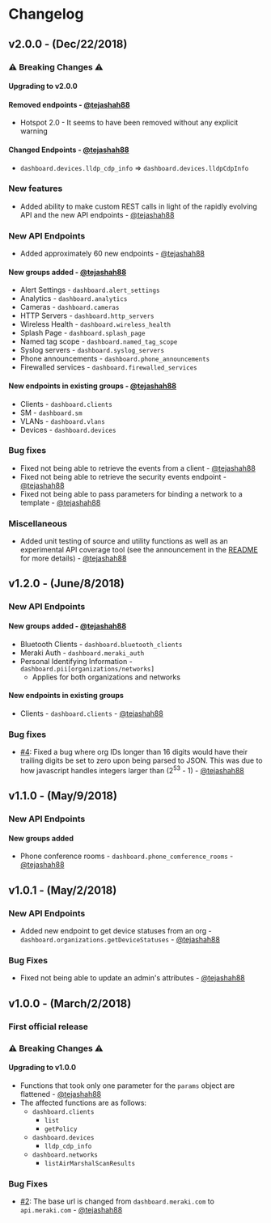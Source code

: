 # Changelog

## v2.0.0 - (Dec/22/2018)

### :warning: Breaking Changes :warning:

#### Upgrading to v2.0.0

#### Removed endpoints - [@tejashah88](https://github.com/tejashah88)
* Hotspot 2.0 - It seems to have been removed without any explicit warning

#### Changed Endpoints - [@tejashah88](https://github.com/tejashah88)
* `dashboard.devices.lldp_cdp_info` => `dashboard.devices.lldpCdpInfo`

### New features

* Added ability to make custom REST calls in light of the rapidly evolving API and the new API endpoints - [@tejashah88](https://github.com/tejashah88)

### New API Endpoints
* Added approximately 60 new endpoints - [@tejashah88](https://github.com/tejashah88)

#### New groups added - [@tejashah88](https://github.com/tejashah88)
* Alert Settings - `dashboard.alert_settings`
* Analytics - `dashboard.analytics`
* Cameras - `dashboard.cameras`
* HTTP Servers - `dashboard.http_servers`
* Wireless Health - `dashboard.wireless_health`
* Splash Page - `dashboard.splash_page`
* Named tag scope - `dashboard.named_tag_scope`
* Syslog servers - `dashboard.syslog_servers`
* Phone announcements - `dashboard.phone_announcements`
* Firewalled services - `dashboard.firewalled_services`

#### New endpoints in existing groups - [@tejashah88](https://github.com/tejashah88)
* Clients - `dashboard.clients`
* SM - `dashboard.sm`
* VLANs - `dashboard.vlans`
* Devices - `dashboard.devices`

### Bug fixes
* Fixed not being able to retrieve the events from a client - [@tejashah88](https://github.com/tejashah88)
* Fixed not being able to retrieve the security events endpoint - [@tejashah88](https://github.com/tejashah88)
* Fixed not being able to pass parameters for binding a network to a template - [@tejashah88](https://github.com/tejashah88)

### Miscellaneous
* Added unit testing of source and utility functions as well as an experimental API coverage tool (see the announcement in the [README](README.md) for more details) - [@tejashah88](https://github.com/tejashah88)

## v1.2.0 - (June/8/2018)

### New API Endpoints
#### New groups added - [@tejashah88](https://github.com/tejashah88)
* Bluetooth Clients - `dashboard.bluetooth_clients`
* Meraki Auth - `dashboard.meraki_auth`
* Personal Identifying Information - `dashboard.pii[organizations/networks]`
  * Applies for both organizations and networks

#### New endpoints in existing groups
* Clients - `dashboard.clients` - [@tejashah88](https://github.com/tejashah88)

### Bug fixes
* [#4](https://github.com/tejashah88/node-meraki-dashboard/issues/4): Fixed a bug where org IDs longer than 16 digits would have their trailing digits be set to zero upon being parsed to JSON. This was due to how javascript handles integers larger than (2<sup>53</sup> - 1) - [@tejashah88](https://github.com/tejashah88)

## v1.1.0 - (May/9/2018)

### New API Endpoints
#### New groups added
* Phone conference rooms - `dashboard.phone_comference_rooms` - [@tejashah88](https://github.com/tejashah88)

## v1.0.1 - (May/2/2018)

### New API Endpoints
* Added new endpoint to get device statuses from an org - `dashboard.organizations.getDeviceStatuses` - [@tejashah88](https://github.com/tejashah88)

### Bug Fixes
* Fixed not being able to update an admin's attributes - [@tejashah88](https://github.com/tejashah88)

## v1.0.0 - (March/2/2018)

### First official release

### :warning: Breaking Changes :warning:

#### Upgrading to v1.0.0

* Functions that took only one parameter for the `params` object are flattened - [@tejashah88](https://github.com/tejashah88)
* The affected functions are as follows:
  * `dashboard.clients`
    * `list`
    * `getPolicy`
  * `dashboard.devices`
    * `lldp_cdp_info`
  * `dashboard.networks`
    * `listAirMarshalScanResults`

### Bug Fixes

* [#2](https://github.com/tejashah88/node-meraki-dashboard/issues/2): The base url is changed from `dashboard.meraki.com` to `api.meraki.com` - [@tejashah88](https://github.com/tejashah88)
